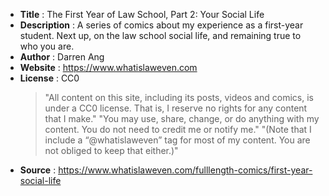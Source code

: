 - **Title** : The First Year of Law School, Part 2: Your Social Life
- **Description** : A series of comics about my experience as a first-year student. Next up, on the law school social life, and remaining true to who you are.
- **Author** : Darren Ang
- **Website** : https://www.whatislaweven.com
- **License** : CC0
  > "All content on this site, including its posts, videos and comics, is under a CC0 license. That is, I reserve no rights for any content that I make."
  > "You may use, share, change, or do anything with my content. You do not need to credit me or notify me."
  > "(Note that I include a “@whatislaweven” tag for most of my content. You are not obliged to keep that either.)"
- **Source** : https://www.whatislaweven.com/fulllength-comics/first-year-social-life
